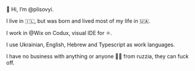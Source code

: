 👋 Hi, I’m @plisovyi.

I live in 🇮🇱, but was born and lived most of my life in 🇺🇦.

I work in @Wix on Codux, visual IDE for ⚛️.

I use Ukrainian, English, Hebrew and Typescript as work languages.

I have no business with anything or anyone 🐷🐶 from ruzzia, they can fuck off.
